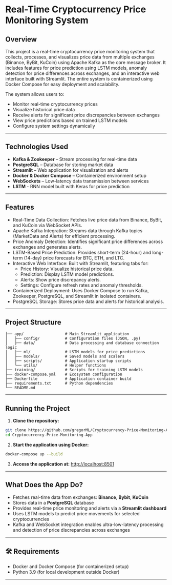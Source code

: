# Real-Time Cryptocurrency Price Monitoring System

## Overview
This project is a real-time cryptocurrency price monitoring system that collects, processes, and visualizes price data from multiple exchanges (Binance, ByBit, KuCoin) using Apache Kafka as the core message broker. It includes features for price prediction using LSTM models, anomaly detection for price differences across exchanges, and an interactive web interface built with Streamlit. The entire system is containerized using Docker Compose for easy deployment and scalability.

The system allows users to:

- Monitor real-time cryptocurrency prices
- Visualize historical price data
- Receive alerts for significant price discrepancies between exchanges
- View price predictions based on trained LSTM models
- Configure system settings dynamically

---

## Technologies Used

- **Kafka & Zookeeper** – Stream processing for real-time data
- **PostgreSQL** – Database for storing market data
- **Streamlit** – Web application for visualization and alerts
- **Docker & Docker Compose** – Containerized environment setup
- **WebSockets** – Low-latency data transmission between services
- **LSTM** - RNN model built with Keras for price prediction

---

## Features
- Real-Time Data Collection: Fetches live price data from Binance, ByBit, and KuCoin via WebSocket APIs.
- Apache Kafka Integration: Streams data through Kafka topics (MarketData and Alerts) for efficient processing.
- Price Anomaly Detection: Identifies significant price differences across exchanges and generates alerts.
- LSTM-Based Price Prediction: Provides short-term (24-hour) and long-term (14-day) price forecasts for BTC, ETH, and LTC.
- Interactive Web Interface: Built with Streamlit, featuring tabs for:
  - Price History: Visualize historical price data.
  - Prediction: Display LSTM model predictions.
  - Alerts: Show price discrepancy alerts.
  - Settings: Configure refresh rates and anomaly thresholds.
- Containerized Deployment: Uses Docker Compose to run Kafka, Zookeeper, PostgreSQL, and Streamlit in isolated containers.
- PostgreSQL Storage: Stores price data and alerts for historical analysis.

---

## Project Structure

```
├── app/                  # Main Streamlit application
│   ├── config/           # Configuration files (JSON, .py)
│   ├── data/             # Data processing and database connection logic
│   ├── ml/               # LSTM models for price predictions
│   ├── models/           # Saved models and scalers
│   ├── scripts/          # Application startup scripts
│   └── utils/            # Helper functions
├── training/             # Scripts for training LSTM models
├── docker-compose.yml    # Ecosystem configuration
├── Dockerfile            # Application container build
├── requirements.txt      # Python dependencies
└── README.md
```

---

## Running the Project

1. **Clone the repository:**
```bash
git clone https://github.com/gregorML/Cryptocurrency-Price-Monitoring-App.git
cd Cryptocurrency-Price-Monitoring-App
```

2. **Start the application using Docker:**
```bash
docker-compose up --build
```

3. **Access the application at:**
[http://localhost:8501](http://localhost:8501)

---

## What Does the App Do?

- Fetches real-time data from exchanges: **Binance**, **Bybit**, **KuCoin**
- Stores data in a **PostgreSQL** database
- Provides real-time price monitoring and alerts via a **Streamlit dashboard**
- Uses LSTM models to predict price movements for selected cryptocurrencies
- Kafka and WebSocket integration enables ultra-low-latency processing and detection of price discrepancies across exchanges

---

## 🛠️ Requirements

- Docker and Docker Compose (for containerized setup)
- Python 3.9 (for local development outside Docker)

---
